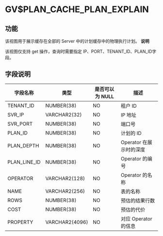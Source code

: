 GV$PLAN_CACHE_PLAN_EXPLAIN 
===============================================



**功能** 
---------------------------

该视图用于展示缓存在全部的 Server 中的计划缓存中的物理执行计划。
**说明**



该视图仅支持 get 操作，查询时需要指定 IP、PORT、TENANT_ID、PLAN_ID字段。

**字段说明** 
-----------------------------



|   **字段名称**   |     **类型**     | **是否可以为 NULL** |      **描述**      |
|--------------|----------------|----------------|------------------|
| TENANT_ID    | NUMBER(38)     | NO             | 租户 ID            |
| SVR_IP       | VARCHAR2(32)   | NO             | IP 地址            |
| SVR_PORT     | NUMBER(38)     | NO             | 端口号              |
| PLAN_ID      | NUMBER(38)     | NO             | 计划的 ID           |
| PLAN_DEPTH   | NUMBER(38)     | NO             | Operator 在展示时的深度 |
| PLAN_LINE_ID | NUMBER(38)     | NO             | Operator 的编号     |
| OPERATOR     | VARCHAR2(128)  | NO             | Operator 的名称     |
| NAME         | VARCHAR2(256)  | NO             | 表的名称             |
| ROWS         | NUMBER(38)     | NO             | 预估的结果行数          |
| COST         | NUMBER(38)     | NO             | 预估的代价            |
| PROPERTY     | VARCHAR2(4096) | NO             | 对应 Operator 的信息  |


